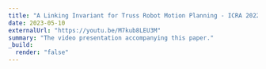 ```yaml
---
title: "A Linking Invariant for Truss Robot Motion Planning - ICRA 2022 Presentation"
date: 2023-05-10
externalUrl: "https://youtu.be/M7kub8LEU3M"
summary: "The video presentation accompanying this paper."
_build:
  render: "false"
---
```

